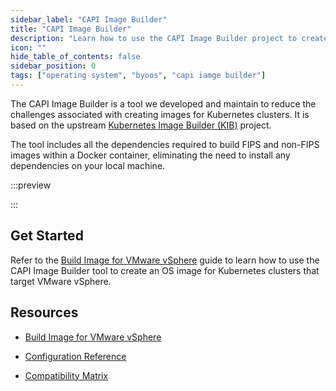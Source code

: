 ```yaml
---
sidebar_label: "CAPI Image Builder"
title: "CAPI Image Builder"
description: "Learn how to use the CAPI Image Builder project to create images for Palette and VerteX."
icon: ""
hide_table_of_contents: false
sidebar_position: 0
tags: ["operating system", "byoos", "capi iamge builder"]
---
```


The CAPI Image Builder is a tool we developed and maintain to reduce the challenges associated with creating images for
Kubernetes clusters. It is based on the upstream
[Kubernetes Image Builder (KIB)](https://image-builder.sigs.k8s.io/introduction.html) project.

The tool includes all the dependencies required to build FIPS and non-FIPS images within a Docker container, eliminating
the need to install any dependencies on your local machine.

:::preview

:::

## Get Started

Refer to the [Build Image for VMware vSphere](./build-image-vmware/build-image-vmware.md) guide to learn how to use the
CAPI Image Builder tool to create an OS image for Kubernetes clusters that target VMware vSphere.

## Resources

- [Build Image for VMware vSphere](./build-image-vmware/build-image-vmware.md)

- [Configuration Reference](./config-reference.md)

- [Compatibility Matrix](./comp-matrix-capi-builder.md)
